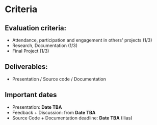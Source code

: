 # Criteria

## Evaluation criteria:

- Attendance, participation and engagement in others' projects (1/3)
- Research, Documentation (1/3)
- Final Project (1/3)

## Deliverables:

- Presentation / Source code / Documentation

## Important dates

* Presentation: **Date TBA**
* Feedback + Discussion: from **Date TBA** 
* Source Code + Documentation deadline: **Date TBA** (Ilias)
